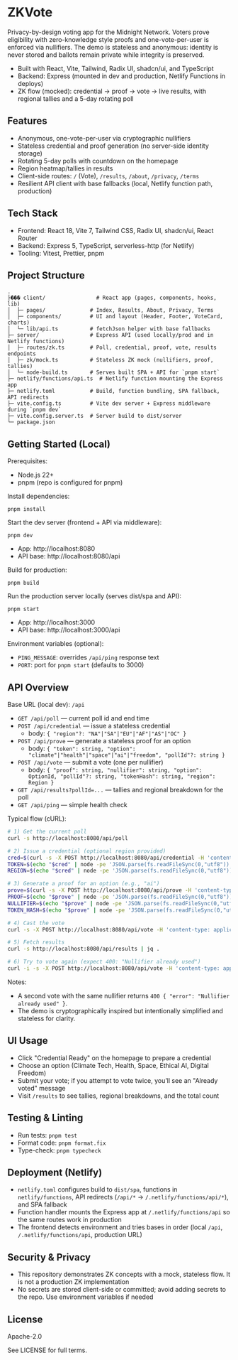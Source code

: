 # ZKVote

Privacy-by-design voting app for the Midnight Network. Voters prove eligibility with zero-knowledge style proofs and one-vote-per-user is enforced via nullifiers. The demo is stateless and anonymous: identity is never stored and ballots remain private while integrity is preserved.

- Built with React, Vite, Tailwind, Radix UI, shadcn/ui, and TypeScript
- Backend: Express (mounted in dev and production, Netlify Functions in deploys)
- ZK flow (mocked): credential -> proof -> vote -> live results, with regional tallies and a 5-day rotating poll

## Features
- Anonymous, one-vote-per-user via cryptographic nullifiers
- Stateless credential and proof generation (no server-side identity storage)
- Rotating 5-day polls with countdown on the homepage
- Region heatmap/tallies in results
- Client-side routes: `/` (Vote), `/results`, `/about`, `/privacy`, `/terms`
- Resilient API client with base fallbacks (local, Netlify function path, production)

## Tech Stack
- Frontend: React 18, Vite 7, Tailwind CSS, Radix UI, shadcn/ui, React Router
- Backend: Express 5, TypeScript, serverless-http (for Netlify)
- Tooling: Vitest, Prettier, pnpm

## Project Structure
```
.
├��� client/                # React app (pages, components, hooks, lib)
│  ├─ pages/              # Index, Results, About, Privacy, Terms
│  ├─ components/         # UI and layout (Header, Footer, VoteCard, charts)
│  └─ lib/api.ts          # fetchJson helper with base fallbacks
├─ server/                # Express API (used locally/prod and in Netlify functions)
│  ├─ routes/zk.ts        # Poll, credential, proof, vote, results endpoints
│  ├─ zk/mock.ts          # Stateless ZK mock (nullifiers, proof, tallies)
│  └─ node-build.ts       # Serves built SPA + API for `pnpm start`
├─ netlify/functions/api.ts  # Netlify function mounting the Express app
├─ netlify.toml           # Build, function bundling, SPA fallback, API redirects
├─ vite.config.ts         # Vite dev server + Express middleware during `pnpm dev`
├─ vite.config.server.ts  # Server build to dist/server
└─ package.json
```

## Getting Started (Local)
Prerequisites:
- Node.js 22+
- pnpm (repo is configured for pnpm)

Install dependencies:
```
pnpm install
```

Start the dev server (frontend + API via middleware):
```
pnpm dev
```
- App: http://localhost:8080
- API base: http://localhost:8080/api

Build for production:
```
pnpm build
```

Run the production server locally (serves dist/spa and API):
```
pnpm start
```
- App: http://localhost:3000
- API base: http://localhost:3000/api

Environment variables (optional):
- `PING_MESSAGE`: overrides `/api/ping` response text
- `PORT`: port for `pnpm start` (defaults to 3000)

## API Overview
Base URL (local dev): `/api`

- `GET /api/poll` — current poll id and end time
- `POST /api/credential` — issue a stateless credential
  - body: `{ "region"?: "NA"|"SA"|"EU"|"AF"|"AS"|"OC" }`
- `POST /api/prove` — generate a stateless proof for an option
  - body: `{ "token": string, "option": "climate"|"health"|"space"|"ai"|"freedom", "pollId"?: string }`
- `POST /api/vote` — submit a vote (one per nullifier)
  - body: `{ "proof": string, "nullifier": string, "option": OptionId, "pollId"?: string, "tokenHash": string, "region": Region }`
- `GET /api/results?pollId=...` — tallies and regional breakdown for the poll
- `GET /api/ping` — simple health check

Typical flow (cURL):
```bash
# 1) Get the current poll
curl -s http://localhost:8080/api/poll

# 2) Issue a credential (optional region provided)
cred=$(curl -s -X POST http://localhost:8080/api/credential -H 'content-type: application/json' -d '{"region":"EU"}')
TOKEN=$(echo "$cred" | node -pe 'JSON.parse(fs.readFileSync(0,"utf8")).token')
REGION=$(echo "$cred" | node -pe 'JSON.parse(fs.readFileSync(0,"utf8")).region')

# 3) Generate a proof for an option (e.g., "ai")
prove=$(curl -s -X POST http://localhost:8080/api/prove -H 'content-type: application/json' -d '{"token":"'"$TOKEN"'","option":"ai"}')
PROOF=$(echo "$prove" | node -pe 'JSON.parse(fs.readFileSync(0,"utf8")).proof')
NULLIFIER=$(echo "$prove" | node -pe 'JSON.parse(fs.readFileSync(0,"utf8")).nullifier')
TOKEN_HASH=$(echo "$prove" | node -pe 'JSON.parse(fs.readFileSync(0,"utf8")).tokenHash')

# 4) Cast the vote
curl -s -X POST http://localhost:8080/api/vote -H 'content-type: application/json' -d '{"proof":"'"$PROOF"'","nullifier":"'"$NULLIFIER"'","option":"ai","tokenHash":"'"$TOKEN_HASH"'","region":"'"$REGION"'"}'

# 5) Fetch results
curl -s http://localhost:8080/api/results | jq .

# 6) Try to vote again (expect 400: "Nullifier already used")
curl -i -s -X POST http://localhost:8080/api/vote -H 'content-type: application/json' -d '{"proof":"'"$PROOF"'","nullifier":"'"$NULLIFIER"'","option":"ai","tokenHash":"'"$TOKEN_HASH"'","region":"'"$REGION"'"}'
```

Notes:
- A second vote with the same nullifier returns `400 { "error": "Nullifier already used" }`.
- The demo is cryptographically inspired but intentionally simplified and stateless for clarity.

## UI Usage
- Click "Credential Ready" on the homepage to prepare a credential
- Choose an option (Climate Tech, Health, Space, Ethical AI, Digital Freedom)
- Submit your vote; if you attempt to vote twice, you’ll see an "Already voted" message
- Visit `/results` to see tallies, regional breakdowns, and the total count

## Testing & Linting
- Run tests: `pnpm test`
- Format code: `pnpm format.fix`
- Type-check: `pnpm typecheck`

## Deployment (Netlify)
- `netlify.toml` configures build to `dist/spa`, functions in `netlify/functions`, API redirects (`/api/*` -> `/.netlify/functions/api/*`), and SPA fallback
- Function handler mounts the Express app at `/.netlify/functions/api` so the same routes work in production
- The frontend detects environment and tries bases in order (local `/api`, `/.netlify/functions/api`, production URL)

## Security & Privacy
- This repository demonstrates ZK concepts with a mock, stateless flow. It is not a production ZK implementation
- No secrets are stored client-side or committed; avoid adding secrets to the repo. Use environment variables if needed

## License
Apache-2.0

See LICENSE for full terms.
